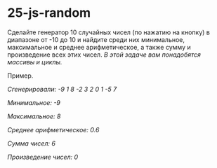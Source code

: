 # 25-js-random
Сделайте генератор 10 случайных чисел (по нажатию на кнопку) в диапазоне от -10 до 10 и найдите среди них минимальное, максимальное и среднее арифметическое, а также сумму и произведение всех этих чисел. *В этой задаче вам понадобятся массивы и циклы.*

Пример.

*Сгенерировали: -9 1 8 -2 3 2 0 1 -5 7*

*Минимальное: -9*

*Максимальное: 8*

*Среднее арифметическое: 0.6*

*Сумма чисел: 6*

*Произведение чисел: 0*
